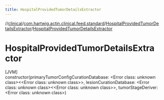 ```yaml
---
title: HospitalProvidedTumorDetailsExtractor
---
```

//[clinical](../../../index.html)/[com.hartwig.actin.clinical.feed.standard](../index.html)/[HospitalProvidedTumorDetailsExtractor](index.html)/[HospitalProvidedTumorDetailsExtractor](-hospital-provided-tumor-details-extractor.html)



# HospitalProvidedTumorDetailsExtractor



[JVM]\
constructor(primaryTumorConfigCurationDatabase: &lt;Error class: unknown class&gt;&lt;&lt;Error class: unknown class&gt;&gt;, lesionCurationDatabase: &lt;Error class: unknown class&gt;&lt;&lt;Error class: unknown class&gt;&gt;, tumorStageDeriver: &lt;Error class: unknown class&gt;)




